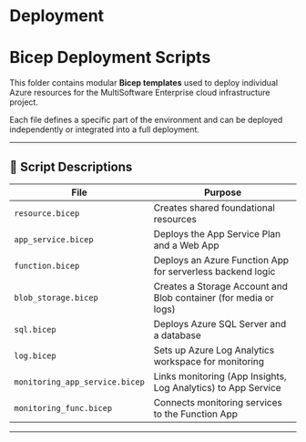 # Deployment
# Bicep Deployment Scripts

This folder contains modular **Bicep templates** used to deploy individual Azure resources for the MultiSoftware Enterprise cloud infrastructure project.

Each file defines a specific part of the environment and can be deployed independently or integrated into a full deployment.

---

## 📄 Script Descriptions

| File | Purpose |
|------|---------|
| `resource.bicep` | Creates shared foundational resources  |
| `app_service.bicep` | Deploys the App Service Plan and a Web App |
| `function.bicep` | Deploys an Azure Function App for serverless backend logic |
| `blob_storage.bicep` | Creates a Storage Account and Blob container (for media or logs) |
| `sql.bicep` | Deploys Azure SQL Server and a database |
| `log.bicep` | Sets up Azure Log Analytics workspace for monitoring |
| `monitoring_app_service.bicep` | Links monitoring (App Insights, Log Analytics) to App Service |
| `monitoring_func.bicep` | Connects monitoring services to the Function App |

---
